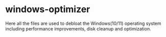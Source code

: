 # windows-optimizer
Here all the files are used to debloat the Windows(10/11) operating system including performance improvements, disk cleanup and optimization.
